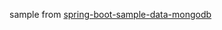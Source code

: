 sample from [spring-boot-sample-data-mongodb](https://github.com/spring-projects/spring-boot/tree/master/spring-boot-samples/spring-boot-sample-data-mongodb)